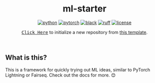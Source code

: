 <div align="center">

# ml-starter

[![python](https://img.shields.io/badge/-Python_3.11-blue?logo=python&logoColor=white)](https://github.com/pre-commit/pre-commit)
[![pytorch](https://img.shields.io/badge/PyTorch_2.0+-ee4c2c?logo=pytorch&logoColor=white)](https://pytorch.org/get-started/locally/)
[![black](https://img.shields.io/badge/Code%20Style-Black-black.svg?labelColor=gray)](https://black.readthedocs.io/en/stable/)
[![ruff](https://img.shields.io/badge/Linter-Ruff-red.svg?labelColor=gray)](https://github.com/charliermarsh/ruff)
[![license](https://img.shields.io/badge/License-MIT-green.svg?labelColor=gray)](https://github.com/codekansas/ml-starter/blob/master/LICENSE)

[<kbd>Click Here</kbd>](https://github.com/codekansas/ml-project-template/generate) to initialize a new repository from [this template](https://github.com/codekansas/ml-project-template).

</div>

<br />

## What is this?

This is a framework for quickly trying out ML ideas, similar to PyTorch Lightning or Fairseq. Check out the docs for more. 😊
